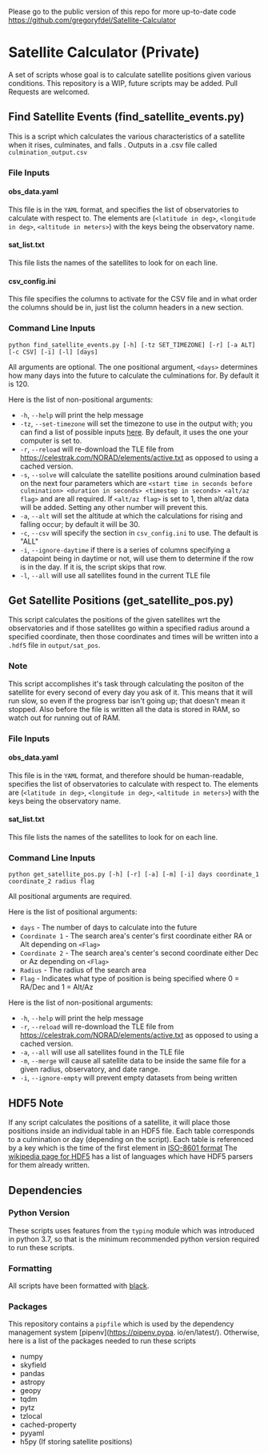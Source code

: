 Please go to the public version of this repo for more up-to-date code https://github.com/gregoryfdel/Satellite-Calculator

# Satellite Calculator (Private) 
A set of scripts whose goal is to calculate satellite positions given various conditions. This repository is a WIP, future scripts may be added. Pull Requests are welcomed.


## Find Satellite Events (find_satellite_events.py)

This is a script which calculates the various characteristics of a satellite when it rises, culminates, and falls . Outputs in a .csv file called `culmination_output.csv`

### File Inputs
#### obs_data.yaml
This file is in the `YAML` format, and specifies the list of observatories to calculate with respect to. The elements are (`<latitude in deg>`, `<longitude in deg>`, `<altitude in meters>`) with the keys being the observatory name.

#### sat_list.txt
This file lists the names of the satellites to look for on each line.

#### csv_config.ini
This file specifies the columns to activate for the CSV file and in what order the columns should be in, just list the column headers in a new section.

### Command Line Inputs
`python find_satellite_events.py [-h] [-tz SET_TIMEZONE] [-r] [-a ALT] [-c CSV] [-i] [-l] [days]`

All arguments are optional. The one positional argument, `<days>` determines how many days into the future to calculate the culminations for. By default it is 120.

Here is the list of non-positional arguments:
* `-h`, `--help` will print the help message
* `-tz`, `--set-timezone` will set the timezone to use in the output with; you can find a list of possible inputs 
  [here](https://en.wikipedia.org/wiki/List_of_tz_database_time_zones). By default, it uses the one your computer is set to.
* `-r`, `--reload` will re-download the TLE file from https://celestrak.com/NORAD/elements/active.txt as opposed to using a cached version.
* `-s`, `--solve` will calculate the satellite positions around culmination based on the next four parameters which are `<start time in seconds before culmination> <duration in seconds> <timestep in seconds> <alt/az flag>` and are all required. If `<alt/az flag>` is set to 1, then alt/az data will be added. Setting any other number will prevent this.
* `-a`, `--alt` will set the altitude at which the calculations for rising and falling occur; by default it will be 30.
* `-c`, `--csv` will specify the section in `csv_config.ini` to use. The default is "ALL"
* `-i`, `--ignore-daytime` if there is a series of columns specifying a datapoint being in daytime or not, will use them to determine if the row is in the day. If it is, the script skips that row.
* `-l`, `--all` will use all satellites found in the current TLE file

## Get Satellite Positions (get_satellite_pos.py)
This script calculates the positions of the given satellites wrt the observatories and if those satellites go within a specified radius around a specified coordinate, then those coordinates and times will be written into a `.hdf5` file in `output/sat_pos`. 

### Note
This script accomplishes it's task through calculating the positon of the satellite for every second of every day you ask of it. This means that it will run slow, so even if the progress bar isn't going up; that doesn't mean it stopped. Also before the file is written all the data is stored in RAM, so watch out for running out of RAM.

### File Inputs

#### obs_data.yaml
This file is in the `YAML` format, and therefore should be human-readable, specifies the list of observatories to calculate with respect to. The elements are (`<latitude in deg>`, `<longitude in deg>`, `<altitude in meters>`) with the keys being the observatory name.

#### sat_list.txt
This file lists the names of the satellites to look for on each line.

### Command Line Inputs
`python get_satellite_pos.py [-h] [-r] [-a] [-m] [-i] days coordinate_1 coordinate_2 radius flag`

All positional arguments are required.

Here is the list of positional arguments:
* `days` - The number of days to calculate into the future
* `Coordinate 1` - The search area's center's first coordinate either RA or Alt depending on `<Flag>`
* `Coordinate 2` - The search area's center's second coordinate either Dec or Az depending on `<Flag>`
* `Radius` - The radius of the search area
* `Flag` - Indicates what type of position is being specified where 0 = RA/Dec and 1 = Alt/Az

Here is the list of non-positional arguments:
* `-h`, `--help` will print the help message
* `-r`, `--reload` will re-download the TLE file from https://celestrak.com/NORAD/elements/active.txt as opposed to using a cached version.
* `-a`, `--all` will use all satellites found in the TLE file
* `-m`, `--merge` will cause all satellite data to be inside the same file for a given radius, observatory, and date range.
* `-i`, `--ignore-empty` will prevent empty datasets from being written

## HDF5 Note
If any script calculates the positions of a satellite, it will place those positions inside an individual table in an HDF5 file. Each table corresponds to a culmination or day (depending on the script). Each table is referenced by a key which is the time of the first element in [ISO-8601 format](https://en.wikipedia.org/wiki/ISO_8601) The [wikipedia page for HDF5](https://en.wikipedia.org/wiki/Hierarchical_Data_Format) has a list of languages which have HDF5 parsers for them already written.

## Dependencies
### Python Version
These scripts uses features from the `typing` module which was introduced in python 3.7, so that is the minimum 
recommended python version required to run these scripts. 
### Formatting
All scripts have been formatted with [black](https://github.com/psf/black).
### Packages
This repository contains a `pipfile` which is used by the dependency management system [pipenv](https://pipenv.pypa.
io/en/latest/). Otherwise, here is a list of the packages needed to run these scripts
* numpy
* skyfield
* pandas
* astropy
* geopy
* tqdm
* pytz
* tzlocal
* cached-property
* pyyaml
* h5py (If storing satellite positions)

